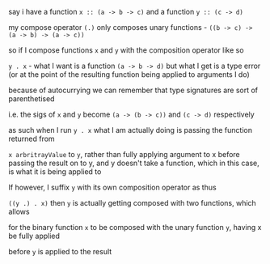 say i have a function `x :: (a -> b -> c)` and a function `y :: (c -> d)`

my compose operator `(.)` only composes unary functions - `((b -> c) -> (a -> b) -> (a -> c))`

so if I compose functions `x` and `y` with the composition operator like so

`y . x` - what I want is a function `(a -> b -> d)` but what I get is a type error (or at the point of the resulting function being applied to arguments I do)

because of autocurrying we can remember that type signatures are sort of parenthetised

i.e. the sigs of `x` and `y` become `(a -> (b -> c))` and `(c -> d)` respectively

as such when I run `y . x` what I am actually doing is passing the function returned from

`x arbritrayValue` to `y`, rather than fully applying argument to x before passing the result on to y, and y doesn't take a function, which in this case, is what it is being applied to

If however, I suffix `y` with its own composition operator as thus

`((y .) . x)` then `y` is actually getting composed with two functions, which allows

for the binary function `x` to be composed with the unary function `y`, having x be fully applied

before `y` is applied to the result
